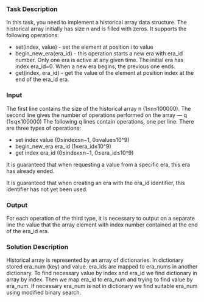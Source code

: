 ### Task Description 

In this task, you need to implement a historical array data structure. 
The historical array initially has size n and is filled with zeros. 
It supports the following operations:

- set(index, value) - set the element at position i to value
- begin_new_era(era_id) - this operation starts a new era with era_id number. 
Only one era is active at any given time. The initial era has index era_id=0. 
When a new era begins, the previous one ends.
- get(index, era_id) - get the value of the element at position index 
at the end of the era_id era.

### Input 

The first line contains the size of the historical array n (1≤n≤100000).
The second line gives the number of operations performed on the array — q (1≤q≤100000)
The following q lines contain operations, one per line. 
There are three types of operations:
- set index value (0≤index≤n−1, 0≤value≤10^9)
- begin_new_era era_id (1≤era_id≤10^9)
- get index era_id (0≤index≤n−1, 0≤era_id≤10^9)

It is guaranteed that when requesting a value from a specific era, this era has already ended.

It is guaranteed that when creating an era with the era_id identifier, this identifier has not yet been used.

### Output

For each operation of the third type, it is necessary to output on a separate line 
the value that the array element with index number contained at the end of the era_id era.

### Solution Description

Historical array is represented by an array of dictionaries. 
In dictionary stored era_num (key) and value.
era_ids are mapped to era_nums in another dictionary.
To find necessary value by index and era_id we find dictionary in array by index. 
Then we map era_id to era_num and trying to find value by era_num.
If necessary era_num is not in dictionary we find suitable era_num using
modified binary search.
